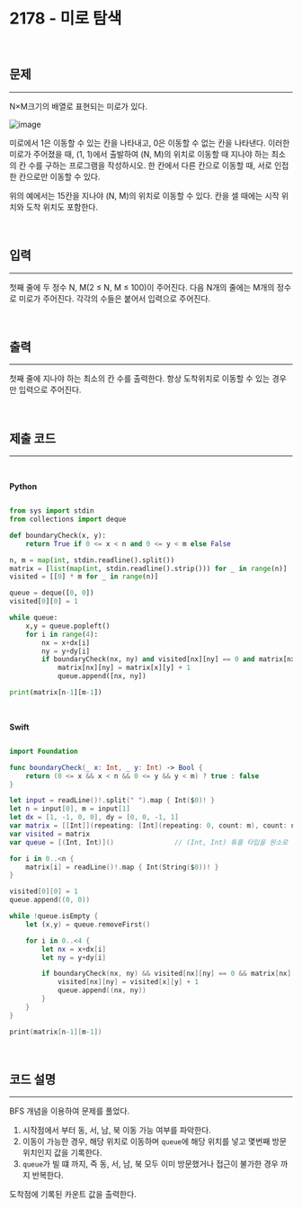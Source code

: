 # 2178 - 미로 탐색

<br>

## 문제
---

N×M크기의 배열로 표현되는 미로가 있다.

![image](https://user-images.githubusercontent.com/33051018/93437030-7f5ad280-f906-11ea-88af-8c3d7d8d742c.png)

미로에서 1은 이동할 수 있는 칸을 나타내고, 0은 이동할 수 없는 칸을 나타낸다. 이러한 미로가 주어졌을 때, (1, 1)에서 출발하여 (N, M)의 위치로 이동할 때 지나야 하는 최소의 칸 수를 구하는 프로그램을 작성하시오. 한 칸에서 다른 칸으로 이동할 때, 서로 인접한 칸으로만 이동할 수 있다.

위의 예에서는 15칸을 지나야 (N, M)의 위치로 이동할 수 있다. 칸을 셀 때에는 시작 위치와 도착 위치도 포함한다.

<br>

## 입력
---

첫째 줄에 두 정수 N, M(2 ≤ N, M ≤ 100)이 주어진다. 다음 N개의 줄에는 M개의 정수로 미로가 주어진다. 각각의 수들은 붙어서 입력으로 주어진다.

<br>

## 출력
---

첫째 줄에 지나야 하는 최소의 칸 수를 출력한다. 항상 도착위치로 이동할 수 있는 경우만 입력으로 주어진다.

<br>

## 제출 코드
---

<br>

**Python**
```python

from sys import stdin
from collections import deque

def boundaryCheck(x, y):
    return True if 0 <= x < n and 0 <= y < m else False

n, m = map(int, stdin.readline().split())
matrix = [list(map(int, stdin.readline().strip())) for _ in range(n)]
visited = [[0] * m for _ in range(n)]

queue = deque([0, 0])
visited[0][0] = 1

while queue:
    x,y = queue.popleft()
    for i in range(4):
        nx = x+dx[i]
        ny = y+dy[i]
        if boundaryCheck(nx, ny) and visited[nx][ny] == 0 and matrix[nx][ny] == 1:
            matrix[nx][ny] = matrix[x][y] + 1
            queue.append([nx, ny])

print(matrix[n-1][m-1])
```

<br>

**Swift**
```swift

import Foundation

func boundaryCheck(_ x: Int, _ y: Int) -> Bool {
    return (0 <= x && x < n && 0 <= y && y < m) ? true : false
}

let input = readLine()!.split(" ").map { Int($0)! }
let n = input[0], m = input[1]
let dx = [1, -1, 0, 0], dy = [0, 0, -1, 1]
var matrix = [[Int]](repeating: [Int](repeating: 0, count: m), count: n)
var visited = matrix
var queue = [(Int, Int)]()               // (Int, Int) 튜플 타입을 원소로 갖는 배열로 2차원 배열 대체

for i in 0..<n {
    matrix[i] = readLine()!.map { Int(String($0))! }
}

visited[0][0] = 1
queue.append((0, 0))

while !queue.isEmpty {
    let (x,y) = queue.removeFirst()

    for i in 0..<4 {
        let nx = x+dx[i]
        let ny = y+dy[i]

        if boundaryCheck(nx, ny) && visited[nx][ny] == 0 && matrix[nx][ny] == 1 {
            visited[nx][ny] = visited[x][y] + 1
            queue.append((nx, ny))
        }
    }
}

print(matrix[n-1][m-1])
```

<br>

## 코드 설명
---

BFS 개념을 이용하여 문제를 풀었다.

1. 시작점에서 부터 동, 서, 남, 북 이동 가능 여부를 파악한다.
2. 이동이 가능한 경우, 해당 위치로 이동하며 `queue`에 해당 위치를 넣고 몇번째 방문 위치인지 값을 기록한다.
3. `queue`가 빌 떄 까지, 즉 동, 서, 남, 북 모두 이미 방문했거나 접근이 불가한 경우 까지 반복한다.

도착점에 기록된 카운트 값을 출력한다.
